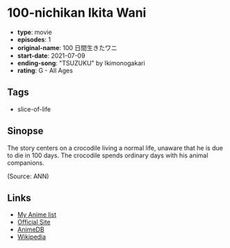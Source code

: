 # 100-nichikan Ikita Wani

-   **type**: movie
-   **episodes**: 1
-   **original-name**: 100 日間生きたワニ
-   **start-date**: 2021-07-09
-   **ending-song**: "TSUZUKU" by Ikimonogakari
-   **rating**: G - All Ages

## Tags

-   slice-of-life

## Sinopse

The story centers on a crocodile living a normal life, unaware that he is due to die in 100 days. The crocodile spends ordinary days with his animal companions.

(Source: ANN)

## Links

-   [My Anime list](https://myanimelist.net/anime/48352/100-nichikan_Ikita_Wani)
-   [Official Site](https://www.100wani-movie.com/news/index.html)
-   [AnimeDB](http://anidb.info/perl-bin/animedb.pl?show=anime&aid=15455)
-   [Wikipedia](https://en.wikipedia.org/wiki/100_Nichi_Go_ni_Shinu_Wani)
